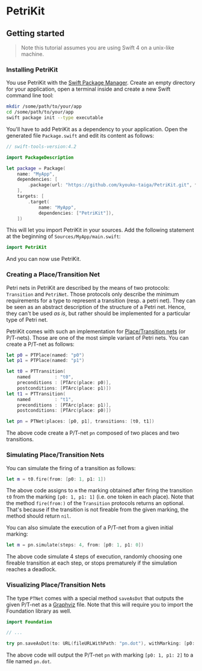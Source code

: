# PetriKit

## Getting started

> Note this tutorial assumes you are using Swift 4 on a unix-like machine.

### Installing PetriKit

You use PetriKit with the [Swift Package Manager](https://swift.org/package-manager/).
Create an empty directory for your application,
open a terminal inside and create a new Swift command line tool:

```bash
mkdir /some/path/to/your/app
cd /some/path/to/your/app
swift package init --type executable
```

You'll have to add PetriKit as a dependency to your application.
Open the generated file `Package.swift` and edit its content as follows:

```swift
// swift-tools-version:4.2

import PackageDescription

let package = Package(
    name: "MyApp",
    dependencies: [
        .package(url: "https://github.com/kyouko-taiga/PetriKit.git", from: "1.0.0")
    ],
    targets: [
        .target(
            name: "MyApp",
            dependencies: ["PetriKit"]),
    ])
```

This will let you import PetriKit in your sources.
Add the following statement at the beginning of `Sources/MyApp/main.swift`:

```swift
import PetriKit
```

And you can now use PetriKit.

### Creating a Place/Transition Net

Petri nets in PetriKit are described by the means of two protocols:
`Transition` and `PetriNet`.
Those protocols only describe the minimum requirements for a type
to represent a transition (resp. a petri net).
They can be seen as an abstract description of the structure of a Petri net.
Hence, they can't be used *as is*,
but rather should be implemented for a particular type of Petri net.

PetriKit comes with such an implementation for
[Place/Transition nets](https://en.wikipedia.org/wiki/Petri_net) (or P/T-nets).
Those are one of the most simple variant of Petri nets.
You can create a P/T-net as follows:

```swift
let p0 = PTPlace(named: "p0")
let p1 = PTPlace(named: "p1")

let t0 = PTTransition(
    named         : "t0",
    preconditions : [PTArc(place: p0)],
    postconditions: [PTArc(place: p1)])
let t1 = PTTransition(
    named         : "t1",
    preconditions : [PTArc(place: p1)],
    postconditions: [PTArc(place: p0)])

let pn = PTNet(places: [p0, p1], transitions: [t0, t1])
```

The above code create a P/T-net `pn` composed of two places and two transitions.

### Simulating Place/Transition Nets

You can simulate the firing of a transition as follows:

```swift
let m = t0.fire(from: [p0: 1, p1: 1])
```

The above code assigns to `m` the marking obtained after firing the transition `t0`
from the marking `[p0: 1, p1: 1]` (i.e. one token in each place).
Note that the method `fire(from:)` of the `Transition` protocols returns an optional.
That's because if the transition is not fireable from the given marking,
the method should return `nil`.

You can also simulate the execution of a P/T-net from a given initial marking:

```swift
let m = pn.simulate(steps: 4, from: [p0: 1, p1: 0])
```

The above code simulate 4 steps of execution,
randomly choosing one fireable transition at each step,
or stops prematurely if the simulation reaches a deadlock.

### Visualizing Place/Transition Nets

The type `PTNet` comes with a special method `saveAsDot`
that outputs the given P/T-net as a [Graphviz](http://www.graphviz.org/content/dot-language) file.
Note that this will require you to import the Foundation library as well.

```swift
import Foundation

// ...

try pn.saveAsDot(to: URL(fileURLWithPath: "pn.dot"), withMarking: [p0: 1, p1: 2])
```

The above code will output the P/T-net `pn` with marking `[p0: 1, p1: 2]`
to a file named `pn.dot`.
